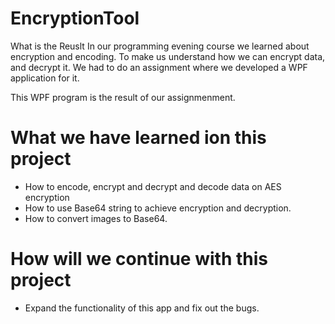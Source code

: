 # EncryptionTool

What is the Reuslt
In our programming evening course we learned about encryption and encoding.
To make us understand how we can encrypt data, and decrypt it. 
We had to do an assignment where we developed a WPF application for it.

This WPF program is the result of our assignmenment.


# What we have learned ion this project
- How to encode, encrypt and decrypt and decode data on AES encryption
- How to use Base64 string to achieve encryption and decryption.
- How to convert images to Base64.


# How will we continue with this project

- Expand the functionality of this app and fix out the bugs.

